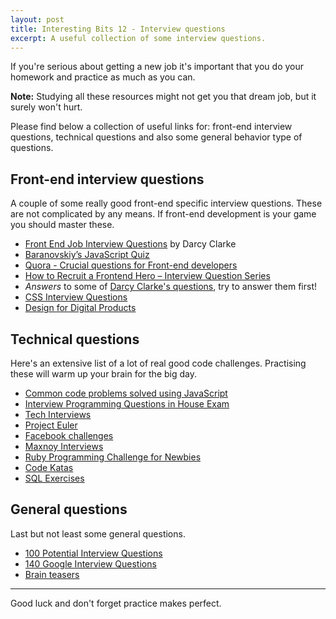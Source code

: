 ```yaml
---
layout: post
title: Interesting Bits 12 - Interview questions
excerpt: A useful collection of some interview questions.
---
```


If you're serious about getting a new job it's important that you do your homework and practice as much as you can.

**Note:** Studying all these resources might not get you that dream job, but it surely won't hurt.

Please find below a collection of useful links for: front-end interview questions, technical questions and also some general behavior type of questions.


## Front-end interview questions

A couple of some really good front-end specific interview questions. These are not complicated by any means. If front-end development is your game you should master these.

- [Front End Job Interview Questions](https://github.com/darcyclarke/Front-end-Developer-Interview-Questions) by Darcy Clarke
- [Baranovskiy’s JavaScript Quiz](http://www.nczonline.net/blog/2010/01/26/answering-baranovskiys-javascript-quiz/)
- [Quora - Crucial questions for Front-end developers](http://www.quora.com/Front-End-Web-Development/What-are-some-crucial-questions-to-ask-when-interviewing-front-end-developers)
- [How to Recruit a Frontend Hero – Interview Question Series](http://codemonkeyism.com/recruit-frontend-hero/)
- *Answers* to some of [Darcy Clarke's questions](https://github.com/johnpolacek/Front-end-Developer-Interview-Questions/blob/master/README.md), try to answer them first!
- [CSS Interview Questions](http://css-tricks.com/interview-questions-css/)
- [Design for Digital Products](http://www.smashingmagazine.com/2013/08/22/designing-for-digital-products/)


## Technical questions

Here's an extensive list of a lot of real good code challenges. Practising these will warm up your brain for the big day.

- [Common code problems solved using JavaScript](https://github.com/blakeembrey/code-problems?utm_source=javascriptweekly&utm_medium=email#code-problems)
- [Interview Programming Questions in House Exam](http://stackoverflow.com/questions/6361/interview-programming-questions-in-house-exam)
- [Tech Interviews](http://www.techinterview.org/)
- [Project Euler](http://projecteuler.net/index.php?section=problems)
- [Facebook challenges](https://facebook.interviewstreet.com/recruit/challenges)
- [Maxnoy Interviews](http://maxnoy.com/interviews.html)
- [Ruby Programming Challenge for Newbies](http://ruby-challenge.rubylearning.org/)
- [Code Katas](http://codekata.pragprog.com/2007/01/code_kata_backg.html#more)
- [SQL Exercises](http://sql-ex.ru/exercises.php)


## General questions

Last but not least some general questions.

- [100 Potential Interview Questions](http://career-advice.monster.com/job-interview/interview-questions/100-potential-interview-questions/article.aspx)
- [140 Google Interview Questions](http://www.impactinterview.com/2009/10/140-google-interview-questions/)
- [Brain teasers](http://www.humanresources.hrvinet.com/google-interview-questions/)

- - -

Good luck and don't forget practice makes perfect.